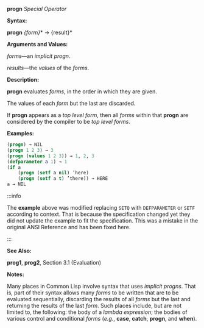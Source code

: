 **progn** *Special Operator* 



**Syntax:** 



**progn** *\{form\}*\* → \{result\}\* 



**Arguments and Values:** 



*forms*—an *implicit progn*. 



*results*—the *values* of the *forms*. 



**Description:** 



**progn** evaluates *forms*, in the order in which they are given. 



The values of each *form* but the last are discarded. 



If **progn** appears as a *top level form*, then all *forms* within that **progn** are considered by the compiler to be *top level forms*. 



**Examples:**
```lisp
(progn) → NIL 
(progn 1 2 3) → 3 
(progn (values 1 2 3)) → 1, 2, 3 
(defparameter a 1) → 1 
(if a 
    (progn (setf a nil) ’here) 
    (progn (setf a t) ’there)) → HERE 
a → NIL 
```

:::info

The **example** above was modified replacing `SETQ` with `DEFPARAMETER` or `SETF` according to context. That is because the specification changed yet they did not update the example to fit the specification. This was a mistake in the original ANSI Reference and has been fixed here.

:::

**See Also:** 



**prog1**, **prog2**, Section 3.1 (Evaluation) 



**Notes:** 



Many places in Common Lisp involve syntax that uses *implicit progns*. That is, part of their syntax allows many *forms* to be written that are to be evaluated sequentially, discarding the results of all *forms* but the last and returning the results of the last *form*. Such places include, but are not limited to, the following: the body of a *lambda expression*; the bodies of various control and conditional *forms* (*e.g.*, **case**, **catch**, **progn**, and **when**). 
